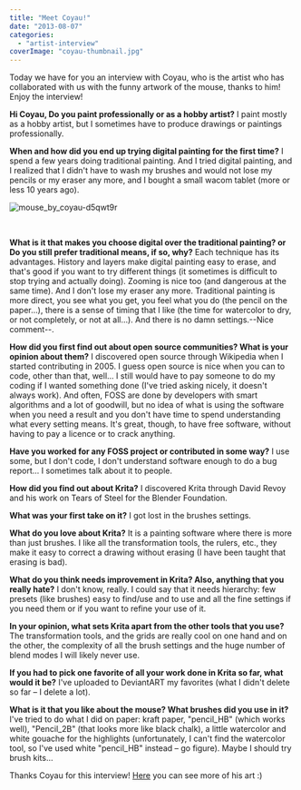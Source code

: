```yaml
---
title: "Meet Coyau!"
date: "2013-08-07"
categories: 
  - "artist-interview"
coverImage: "coyau-thumbnail.jpg"
---
```


Today we have for you an interview with Coyau, who is the artist who has collaborated with us with the funny artwork of the mouse, thanks to him! Enjoy the interview!

**Hi Coyau, Do you paint professionally or as a hobby artist?** I paint mostly as a hobby artist, but I sometimes have to produce drawings or paintings professionally.

**When and how did you end up trying digital painting for the first time?** I spend a few years doing traditional painting. And I tried digital painting, and I realized that I didn't have to wash my brushes and would not lose my pencils or my eraser any more, and I bought a small wacom tablet (more or less 10 years ago).

![mouse_by_coyau-d5qwt9r](http://kritawebshopblog.files.wordpress.com/2013/08/mouse_by_coyau-d5qwt9r.png?w=300)

 

**What is it that makes you choose digital over the traditional painting? or Do you still prefer traditional means, if so, why?** Each technique has its advantages. History and layers make digital painting easy to erase, and that's good if you want to try different things (it sometimes is difficult to stop trying and actually doing). Zooming is nice too (and dangerous at the same time). And I don't lose my eraser any more. Traditional painting is more direct, you see what you get, you feel what you do (the pencil on the paper…), there is a sense of timing that I like (the time for watercolor to dry, or not completely, or not at all…). And there is no damn settings.--Nice comment--.

**How did you first find out about open source communities? What is your opinion about them?** I discovered open source through Wikipedia when I started contributing in 2005. I guess open source is nice when you can to code, other than that, well… I still would have to pay someone to do my coding if I wanted something done (I've tried asking nicely, it doesn't always work). And often, FOSS are done by developers with smart algorithms and a lot of goodwill, but no idea of what is using the software when you need a result and you don't have time to spend understanding what every setting means. It's great, though, to have free software, without having to pay a licence or to crack anything.

**Have you worked for any FOSS project or contributed in some way?** I use some, but I don't code, I don't understand software enough to do a bug report… I sometimes talk about it to people.

**How did you find out about Krita?** I discovered Krita through David Revoy and his work on Tears of Steel for the Blender Foundation.

**What was your first take on it?** I got lost in the brushes settings.

**What do you love about Krita?** It is a painting software where there is more than just brushes. I like all the transformation tools, the rulers, etc., they make it easy to correct a drawing without erasing (I have been taught that erasing is bad).

**What do you think needs improvement in Krita? Also, anything that you really hate?** I don't know, really. I could say that it needs hierarchy: few presets (like brushes) easy to find/use and to use and all the fine settings if you need them or if you want to refine your use of it.

**In your opinion, what sets Krita apart from the other tools that you use?** The transformation tools, and the grids are really cool on one hand and on the other, the complexity of all the brush settings and the huge number of blend modes I will likely never use.

**If you had to pick one favorite of all your work done in Krita so far, what would it be?** I've uploaded to DeviantART my favorites (what I didn't delete so far – I delete a lot).

**What is it that you like about the mouse? What brushes did you use in it?** I've tried to do what I did on paper: kraft paper, "pencil\_HB" (which works well), "Pencil\_2B" (that looks more like black chalk), a little watercolor and white gouache for the highlights (unfortunately, I can't find the watercolor tool, so I've used white "pencil\_HB" instead – go figure). Maybe I should try brush kits…

Thanks Coyau for this interview! [Here](http://coyau.deviantart.com/) you can see more of his art :)
